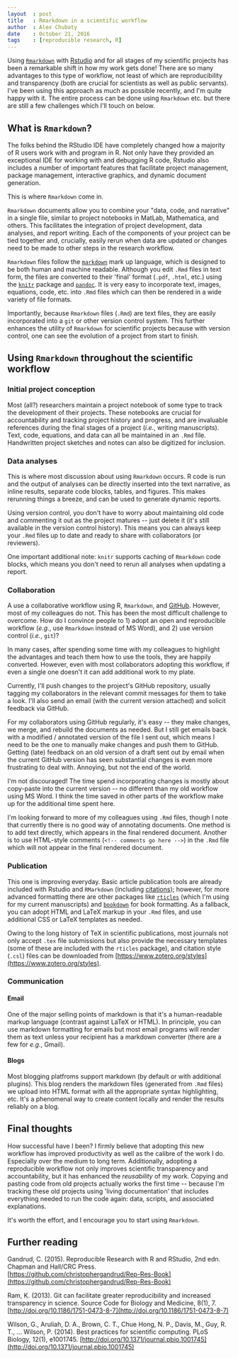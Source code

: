 ```yaml
---
layout  : post
title   : Rmarkdown in a scientific workflow
author  : Alex Chubaty
date    : October 21, 2016
tags    : [reproducible research, R]
---
```


Using [`Rmarkdown`](http://rmarkdown.rstudio.com/) with [Rstudio](https://www.rstudio.com/products/rstudio) and for all stages of my scientific projects has been a remarkable shift in how my work gets done!
There are so many advantages to this type of workflow, not least of which are reproducibility and transparency (both are crucial for scientists as well as public servants).
I've been using this approach as much as possible recently, and I'm quite happy with it.
The entire process can be done using `Rmarkdown` etc. but there are still a few challenges which I'll touch on below.

## What is `Rmarkdown`?

The folks behind the RStudio IDE have completely changed how a majority of R users work with and program in R.
Not only have they provided an exceptional IDE for working with and debugging R code, Rstudio also includes a number of important features that facilitate project management, package management, interactive graphics, and dynamic document generation.

This is where `Rmarkdown` come in.

`Rmarkdown` documents allow you to combine your "data, code, and narrative" in a single file, similar to project notebooks in MatLab, Mathematica, and others.
This facilitates the integration of project development, data analyses, and report writing.
Each of the components of your project can be tied together and, crucially, easily rerun when data are updated or changes need to be made to other steps in the research workflow.

`Rmarkdown` files follow the [`markdown`](https://daringfireball.net/projects/markdown/
) mark up language, which is designed to be both human and machine readable.
Although you edit `.Rmd` files in text form, the files are converted to their 'final' format (`.pdf`, `.html`, etc.) using the [`knitr`](yihui.name/knitr/
) package and [`pandoc`](pandoc.org).
It is very easy to incorporate text, images, equations, code, etc. into `.Rmd` files which can then be rendered in a wide variety of file formats.

Importantly, because `Rmarkdown` files (`.Rmd`) are text files, they are easily incorporated into a `git` or other version control system.
This further enhances the utility of `Rmarkdown` for scientific projects because with version control, one can see the evolution of a project from start to finish.

## Using `Rmarkdown` throughout the scientific workflow

### Initial project conception

Most (all?) researchers maintain a project notebook of some type to track the development of their projects.
These notebooks are crucial for accountability and tracking project history and progress, and are invaluable references during the final stages of a project (*i.e.*, writing manuscripts).
Text, code, equations, and data can all be maintained in an `.Rmd` file.
Handwritten project sketches and notes can also be digitized for inclusion.

### Data analyses

This is where most discussion about using `Rmarkdown` occurs.
R code is run and the output of analyses can be directly inserted into the text narrative, as inline results, separate code blocks, tables, and figures.
This makes rerunning things a breeze, and can be used to generate dynamic reports.

Using version control, you don't have to worry about maintaining old code and commenting it out as the project matures -- just delete it (it's still available in the version control history).
This means you can always keep your `.Rmd` files up to date and ready to share with collaborators (or reviewers).

One important additional note: `knitr` supports caching of `Rmarkdown` code blocks, which means you don't need to rerun all analyses when updating a report.

### Collaboration

A use a collaborative workflow using R, `Rmarkdown`, and [GitHub](https://github.com).
However, most of my colleagues do not.
This has been the most difficult challenge to overcome.
How do I convince people to 1) adopt an open and reproducible workflow (*e.g.*, use `Rmarkdown` instead of MS Word), and 2) use version control (*i.e.*, `git`)?

In many cases, after spending some time with my colleagues to highlight the advantages and teach them how to use the tools, they are happily converted.
However, even with most collaborators adopting this workflow, if even a single one doesn't it can add additional work to my plate.

Currently, I'll push changes to the project's GitHub repository, usually tagging my collaborators in the relevant commit messages for them to take a look.
I'll also send an email (with the current version attached) and solicit feedback via GitHub.

For my collaborators using GitHub regularly, it's easy -- they make changes, we merge, and rebuild the documents as needed.
But I still get emails back with a modified / annotated version of the file I sent out, which means I need to be the one to manually make changes and push them to GitHub.
Getting (late) feedback on an old version of a draft sent out by email when the current GitHub version has seen substantial changes is even more frustrating to deal with.
Annoying, but not the end of the world.

I'm not discouraged!
The time spend incorporating changes is mostly about copy-paste into the current version -- no different than my old workflow using MS Word.
I think the time saved in other parts of the workflow make up for the additional time spent here.

I'm looking forward to more of my colleagues using `.Rmd` files, though I note that currently there is no good way of annotating documents.
One method is to add text directly, which appears in the final rendered document.
Another is to use HTML-style comments (`<!-- comments go here -->`) in the `.Rmd` file which will not appear in the final rendered document.

### Publication

This one is improving everyday.
Basic article publication tools are already included with Rstudio and `RMarkdown` (including [citations](http://rmarkdown.rstudio.com/authoring_bibliographies_and_citations.html)); however, for more advanced formatting there are other packages like [`rticles`](https://cran.r-project.org/package=rticles) (which I'm using for my current manuscripts) and [`bookdown`](https://bookdown.org/) for book formatting.
As a fallback, you can adopt HTML and LaTeX markup in your `.Rmd` files, and use additional CSS or LaTeX templates as needed.

Owing to the long history of TeX in scientific publications, most journals not only accept `.tex` file submissions but also provide the necessary templates (some of these are included with the `rticles` package), and citation style (`.csl`) files can be downloaded from [https://www.zotero.org/styles](https://www.zotero.org/styles).

### Communication

#### Email

One of the major selling points of markdown is that it's a human-readable markup language (contrast against LaTeX or HTML).
In principle, you can use markdown formatting for emails but most email programs will render them as text unless your recipient has a markdown converter (there are a few for *e.g.*, Gmail).

#### Blogs

Most blogging platfroms support markdown (by default or with additional plugins).
This blog renders the markdown files (generated from `.Rmd` files) we upload into HTML format with all the appropriate syntax highlighting, etc.
It's a phenomenal way to create content locally and render the results reliably on a blog.

## Final thoughts

How successful have I been?
I firmly believe that adopting this new workflow has improved productivity as well as the calibre of the work I do.
Especially over the medium to long term.
Additionally, adopting a reproducible workflow not only improves scientific transparency and accountability, but it has enhanced the *reusability* of my work.
Copying and pasting code from old projects actually works the first time -- because I'm tracking these old projects using 'living documentation' that includes everything needed to run the code again: data, scripts, and associated explanations.

It's worth the effort, and I encourage you to start using `Rmarkdown`.

## Further reading

Gandrud, C. (2015). Reproducible Research with R and RStudio, 2nd edn. Chapman and Hall/CRC Press. [https://github.com/christophergandrud/Rep-Res-Book](https://github.com/christophergandrud/Rep-Res-Book)

Ram, K. (2013). Git can facilitate greater reproducibility and increased transparency in science. Source Code for Biology and Medicine, 8(1), 7. [http://doi.org/10.1186/1751-0473-8-7](http://doi.org/10.1186/1751-0473-8-7)

Wilson, G., Aruliah, D. A., Brown, C. T., Chue Hong, N. P., Davis, M., Guy, R. T., … Wilson, P. (2014). Best practices for scientific computing. PLoS Biology, 12(1), e1001745. [http://doi.org/10.1371/journal.pbio.1001745](http://doi.org/10.1371/journal.pbio.1001745)
